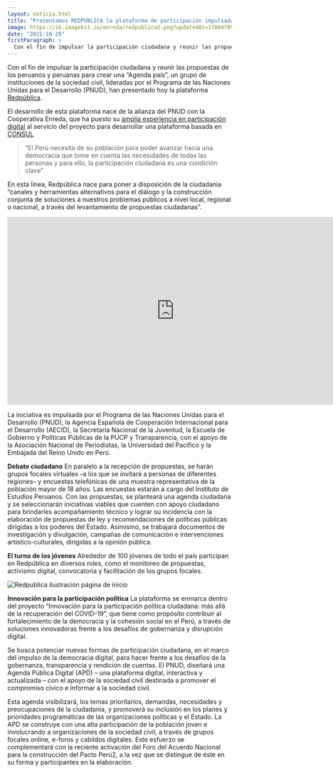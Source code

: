 ```yaml
---
layout: noticia.html
title: "Presentamos REDPÚBLICA la plataforma de participación impulsada por PNUD para crear una agenda ciudadana para Perú"
image: https://ik.imagekit.io/enreda/redpublica2.png?updatedAt=1700470966135
date: "2021-10-29"
firstParagraph: >
  Con el fin de impulsar la participación ciudadana y reunir las propuestas de los peruanos y peruanas para crear una “Agenda país”, un grupo de instituciones de la sociedad civil, lideradas por el Programa de las Naciones Unidas para el Desarrollo (PNUD), han presentado hoy la plataforma Redpública.
---
```


Con el fin de impulsar la participación ciudadana y reunir las propuestas de los peruanos y peruanas para crear una “Agenda país”, un grupo de instituciones de la sociedad civil, lideradas por el Programa de las Naciones Unidas para el Desarrollo (PNUD), han presentado hoy la plataforma [Redpública](https://redpublica.pe/).


El desarrollo de esta plataforma nace de la alianza del PNUD con la Cooperativa Enreda, que ha puesto su [amplia experiencia en participación digital](https://enreda.coop/servicios/participaciondigital) al servicio del proyecto para desarrollar una plataforma basada en [CONSUL](https://blog.enreda.coop/tag/consul)


> “El Perú necesita de su población para poder avanzar hacia una democracia que tome en cuenta las necesidades de todas las personas y para ello, la participación ciudadana es una condición clave”


En esta línea, Redpública nace para poner a disposición de la ciudadanía “canales y herramientas alternativos para el diálogo y la construcción conjunta de soluciones a nuestros problemas públicos a nivel local, regional o nacional, a través del levantamiento de propuestas ciudadanas”.


<iframe width="750" height="422" src="https://www.youtube.com/embed/6PrOHbZqU3Q" title="¡Únete a Redpublica!" frameborder="0" allow="accelerometer; autoplay; clipboard-write; encrypted-media; gyroscope; picture-in-picture; web-share" allowfullscreen></iframe>

La iniciativa es impulsada por el Programa de las Naciones Unidas para el Desarrollo (PNUD), la Agencia Española de Cooperación Internacional para el Desarrollo (AECID), la Secretaría Nacional de la Juventud, la Escuela de Gobierno y Políticas Públicas de la PUCP y Transparencia, con el apoyo de la Asociación Nacional de Periodistas, la Universidad del Pacífico y la Embajada del Reino Unido en Perú.

**Debate ciudadano**
En paralelo a la recepción de propuestas, se harán grupos focales virtuales –a los que se invitará a personas de diferentes regiones– y encuestas telefónicas de una muestra representativa de la población mayor de 18 años. Las encuestas estarán a cargo del Instituto de Estudios Peruanos.
Con las propuestas, se planteará una agenda ciudadana y se seleccionarán iniciativas viables que cuenten con apoyo ciudadano para brindarles acompañamiento técnico y lograr su incidencia con la elaboración de propuestas de ley y recomendaciones de políticas públicas dirigidas a los poderes del Estado.
Asimismo, se trabajará documentos de investigación y divulgación, campañas de comunicación e intervenciones artístico-culturales, dirigidas a la opinión pública.

**El turno de los jóvenes**
Alrededor de 100 jóvenes de todo el país participan en Redpública en diversos roles, como el monitoreo de propuestas, activismo digital, convocatoria y facilitación de los grupos focales.

![Redpublica ilustración página de inicio](https://ik.imagekit.io/enreda/redpublicape.png?updatedAt=1700479803931)

**Innovación para la participación política**
La plataforma se enmarca dentro del proyecto  “Innovación para la participación política ciudadana: más allá de la recuperación del COVID-19”, que tiene como propósito contribuir al fortalecimiento de la democracia y la cohesión social en el Perú, a través de soluciones innovadoras frente a los desafíos de gobernanza y disrupción digital.

Se busca potenciar nuevas formas de participación ciudadana, en el marco del impulso de la democracia digital, para hacer frente a los desafíos de la gobernanza, transparencia y rendición de cuentas. El  PNUD, diseñará una Agenda Pública Digital (APD) – una plataforma digital, interactiva y actualizada – con el apoyo de la sociedad civil destinada a promover el compromiso cívico e informar a la sociedad civil. 

Esta agenda visibilizará, los temas prioritarios, demandas, necesidades y preocupaciones de la ciudadanía, y promoverá su inclusión en los planes y prioridades programáticas de las organizaciones políticas y el Estado. La APD se construye con una alta participación de la población joven e involucrando a organizaciones de la sociedad civil, a través de grupos focales online, e-foros y cabildos digitales. Este esfuerzo se complementará con la reciente activación del Foro del Acuerdo Nacional para la construcción del Pacto Perú2, a la vez que se distingue de éste en su forma y participantes en la elaboración.